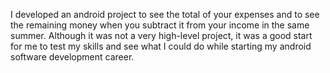 I developed an android project to see the total of your expenses and to see the remaining money when you subtract it from your income in the same summer. 
Although it was not a very high-level project, it was a good start for me to test my skills and see what I could do while starting my android software development career.
